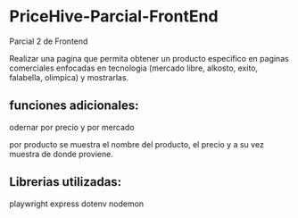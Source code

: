 # PriceHive-Parcial-FrontEnd
Parcial 2 de Frontend

Realizar una pagina que permita obtener un producto especifico  en paginas comerciales enfocadas en tecnologia (mercado libre, alkosto, exito, falabella, olimpica) y mostrarlas.

## funciones adicionales: 
odernar por precio y por mercado 

por producto se muestra el nombre del producto, el precio y a su vez muestra de donde proviene.

## Librerias utilizadas: 
playwright
express
dotenv
nodemon
